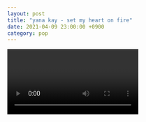```yaml
---
layout: post
title: "yana kay - set my heart on fire"
date: 2021-04-09 23:00:00 +0900
category: pop
---
```


<div class="video-container">
    <video id="player" class="video-js vjs-default-skin vjs-big-play-centered" data-json="/public/json/pop/yana kay - set my heart on fire.json"></video>
</div>

```
```